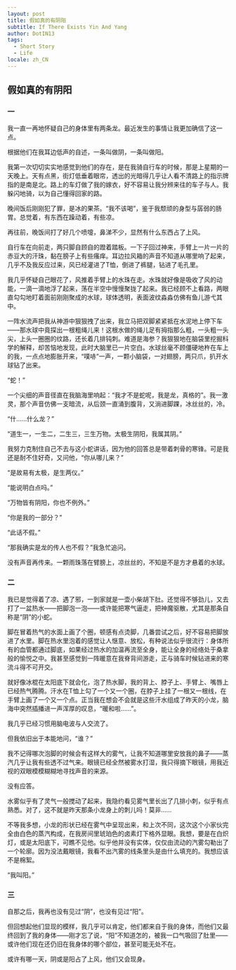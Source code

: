 ```yaml
---
layout: post
title: 假如真的有阴阳
subtitle: If There Exists Yin And Yang
author: DotIN13
tags:
  - Short Story
  - Life
locale: zh_CN
---
```


## 假如真的有阴阳

### 一

我一直一再地怀疑自己的身体里有两条龙。最近发生的事情让我更加确信了这一点。

根据他们在我耳边低声的自述，一条叫做阴，一条叫做阳。

我第一次切切实实地感觉到他们的存在，是在我骑自行车的时候，那是上星期的一天晚上。天有点黑，街灯低垂着眼帘，透出的光暗得几乎让人看不清路上的指示牌指的是南是北。路上的车灯做了我的嫁衣，好不容易让我分辨来往的车子与人。我躲闪地骑，以为自己懂得回家的路。

晚间饭后刚刚犯了罪，是冰的果茶。“我不该喝”，鉴于我颓顽的身型与孱弱的肠胃。总觉着，有东西在躁动着，有些凉。

再往前，晚饭间打了好几个喷嚏，鼻涕不少，显然有什么东西占了上风。

自行车在向前走，两只脚自顾自的蹬着踏板。一下子回过神来，手臂上一片一片的赤豆大的汗珠，黏在膀子上有些瘙痒。耳边拉风箱的声音不知道从哪里响了起来，几乎不及我反应过来，风已经灌进了T恤，倒进了裤腿，钻进了毛孔里。

我几乎怀疑自己眼花了，风推着手臂上的水珠在走。水珠就好像是吸收了风的动能，一滴一滴地浮了起来，荡在半空中慢慢聚拢了起来。我已经顾不上看路，两眼直勾勾地盯着面前刚刚聚成的水球，球体透明，表面波纹淼淼仿佛有鱼儿游弋其中。

一阵水流声把我从神游中狠狠拽了出来，我立马把双脚紧紧抵在水泥地上停下车——那水球中竟探出一根粗绳儿来！这根水做的绳儿足有拇指那么粗，一头粗一头尖，上头一圈圈的纹路，还长着几排钝刺。难道是海参？我狠狠地在脑袋里挖掘科学的解释，却苦恼地发现，此时大脑里已一片空白。水球丝毫不顾僵硬地杵在车上的我，一点点地膨胀开来，“噗哧”一声，一颗小脑袋，一对翅膀，两只爪，扒开水球钻了出来。

“蛇！”

一个尖细的声音径直在我脑海里响起：“我才不是蛇呢，我是龙，真格的”。我一激灵，那个声音仿佛一支暗流，从后颈一直涌到腹背，又淌进脚踝，冰丝丝的，冷。

“什……什么龙？”

“道生一，一生二，二生三，三生万物。太极生阴阳，我属其阴。”

我努力克制住自己不去与这小蛇讲话，因为他的回答总是带着刺骨的寒锋。可是我还是耐不住好奇，又问他，“你从哪儿来？”

“是故易有太极，是生两仪。”

“能说明白点吗。”

“万物皆有阴阳，你也不例外。”

“你是我的一部分？”

“此话不假。”

“那我确实是龙的传人也不假？”我急忙追问。

没有声音再传来。一颗雨珠落在臂膀上，凉丝丝的，不知是不是方才悬着的水球。

### 二

我已是觉得着了凉、遇了邪，一到家就是一壶小柴胡下肚。还觉得不够劲儿，又去打了一盆热水——把脚泡一泡——或许能把寒气逼走，把神魔驱散，尤其是那条自称是“阴”的小蛇。

脚在冒着热气的水面上画了个圈，顿感有点烫脚，几番尝试之后，好不容易把脚放进了水里。脚在热水里泡着的感觉让人惬意、放松，有种说法似乎很流行：身体所有的血管都通过脚底，如果经过热水的加温再流至全身，能让全身的经络处于桑拿般的愉悦之中。我甚至感觉到一阵暖意在我脊背间游走，正与骑车时候钻进来的寒流斗得不可开交。

就好像冰棍在太阳底下就会化，泡了热水脚，我的背上、脖子上、手臂上、嘴唇上已经热气腾腾。汗水在T恤上勾了一个又一个圈，在脖子上挂了一根又一根线，在手臂上画了一个又一个点。正当我在想会不会就是这些汗水组成了昨天的小龙，脑海中突然插播进一声浑厚的叹息，“暖和啦……”。

我几乎已经习惯用脑电波与人交流了。

但我依旧出于本能地问，“谁？”

我不记得哪次泡脚的时候会有这样大的雾气，让我不知道哪里安放我的鼻子——蒸汽几乎让我有些透不过气来。眼镜已经全然被雾水打湿，我只得摘下眼镜，用我近视的双眼模模糊糊地寻找声音的来源。

没有应答。

水雾似乎有了灵气一般搅动了起来，我隐约看见雾气里长出了几排小刺，似乎有点熟悉。对了，这不就是昨天那条小龙身上的刺儿吗！莫非……

不等我多想，小龙的形状已经在雾气中呈现出来，和上次不同，这次这个小家伙完全由白色的蒸汽构成，在我房间里琥珀色的卤素灯下格外显眼。我想，要是在白炽灯，或是太阳底下，可瞧不见他。似乎他并没有实体，仅仅由流动的汽雾勾勒出了一个轮廓。因为没法戴眼镜，我看不出汽雾的线条里头是由什么填充的。我想应该不是棉絮。

“我叫阳。”

### 三

自那之后，我再也没有见过“阴”，也没有见过“阳”。

但回想起他们显现的模样，我几乎可以肯定，他们都来自于我的身体，而他们又最终回到了我的身体——刚才忘了说，“阳”不知道怎的，被我一口气吸回了肚里——或许他们现在还仍旧在我身体的哪个部位，甚至可能无处不在。

或许有哪一天，阴或是阳占了上风，他们又会现身。
